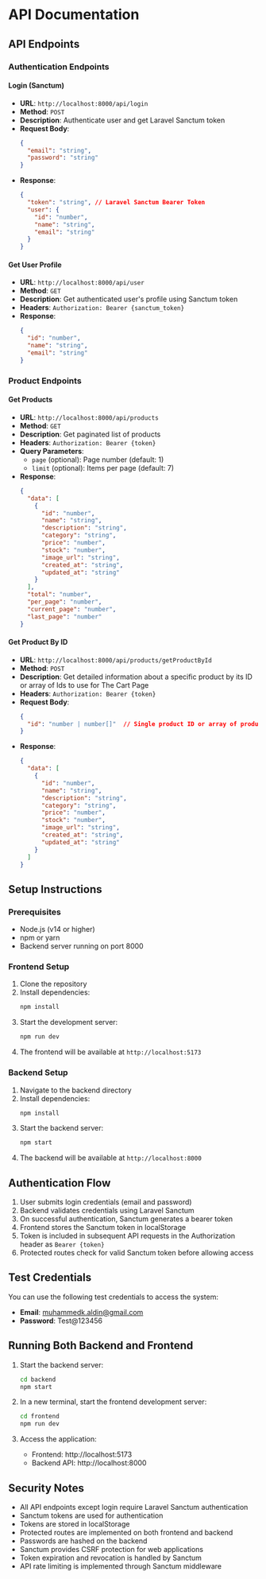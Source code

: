 # API Documentation

## API Endpoints

### Authentication Endpoints

#### Login (Sanctum)
- **URL**: `http://localhost:8000/api/login`
- **Method**: `POST`
- **Description**: Authenticate user and get Laravel Sanctum token
- **Request Body**:
  ```json
  {
    "email": "string",
    "password": "string"
  }
  ```
- **Response**:
  ```json
  {
    "token": "string", // Laravel Sanctum Bearer Token
    "user": {
      "id": "number",
      "name": "string",
      "email": "string"
    }
  }
  ```

#### Get User Profile
- **URL**: `http://localhost:8000/api/user`
- **Method**: `GET`
- **Description**: Get authenticated user's profile using Sanctum token
- **Headers**: `Authorization: Bearer {sanctum_token}`
- **Response**:
  ```json
  {
    "id": "number",
    "name": "string",
    "email": "string"
  }
  ```

### Product Endpoints

#### Get Products
- **URL**: `http://localhost:8000/api/products`
- **Method**: `GET`
- **Description**: Get paginated list of products
- **Headers**: `Authorization: Bearer {token}`
- **Query Parameters**:
  - `page` (optional): Page number (default: 1)
  - `limit` (optional): Items per page (default: 7)
- **Response**:
  ```json
  {
    "data": [
      {
        "id": "number",
        "name": "string",
        "description": "string",
        "category": "string",
        "price": "number",
        "stock": "number",
        "image_url": "string",
        "created_at": "string",
        "updated_at": "string"
      }
    ],
    "total": "number",
    "per_page": "number",
    "current_page": "number",
    "last_page": "number"
  }
  ```

#### Get Product By ID
- **URL**: `http://localhost:8000/api/products/getProductById`
- **Method**: `POST`
- **Description**: Get detailed information about a specific product by its ID or array of Ids to use for The Cart Page
- **Headers**: `Authorization: Bearer {token}`
- **Request Body**:
  ```json
  {
    "id": "number | number[]"  // Single product ID or array of product IDs
  }
  ```
- **Response**:
  ```json
  {
    "data": [
      {
        "id": "number",
        "name": "string",
        "description": "string",
        "category": "string",
        "price": "number",
        "stock": "number",
        "image_url": "string",
        "created_at": "string",
        "updated_at": "string"
      }
    ]
  }
  ```

## Setup Instructions

### Prerequisites
- Node.js (v14 or higher)
- npm or yarn
- Backend server running on port 8000

### Frontend Setup
1. Clone the repository
2. Install dependencies:
   ```bash
   npm install
   ```
3. Start the development server:
   ```bash
   npm run dev
   ```
4. The frontend will be available at `http://localhost:5173`

### Backend Setup
1. Navigate to the backend directory
2. Install dependencies:
   ```bash
   npm install
   ```
3. Start the backend server:
   ```bash
   npm start
   ```
4. The backend will be available at `http://localhost:8000`

## Authentication Flow

1. User submits login credentials (email and password)
2. Backend validates credentials using Laravel Sanctum
3. On successful authentication, Sanctum generates a bearer token
4. Frontend stores the Sanctum token in localStorage
5. Token is included in subsequent API requests in the Authorization header as `Bearer {token}`
6. Protected routes check for valid Sanctum token before allowing access

## Test Credentials

You can use the following test credentials to access the system:

- **Email**: muhammedk.aldin@gmail.com
- **Password**: Test@123456

## Running Both Backend and Frontend

1. Start the backend server:
   ```bash
   cd backend
   npm start
   ```

2. In a new terminal, start the frontend development server:
   ```bash
   cd frontend
   npm run dev
   ```

3. Access the application:
   - Frontend: http://localhost:5173
   - Backend API: http://localhost:8000

## Security Notes

- All API endpoints except login require Laravel Sanctum authentication
- Sanctum tokens are used for authentication
- Tokens are stored in localStorage
- Protected routes are implemented on both frontend and backend
- Passwords are hashed on the backend
- Sanctum provides CSRF protection for web applications
- Token expiration and revocation is handled by Sanctum
- API rate limiting is implemented through Sanctum middleware